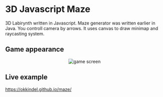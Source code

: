 # 3D Javascript Maze

3D Labirynth written in Javascript. Maze generator was written earlier in Java. You controll camera by arrows. It uses canvas to draw minimap and raycasting system.

## Game appearance

<p align="center"><img title="game screen" src="https://github.com/okkindel/Labirynth/blob/master/assets/screen.png?raw=true"></p>

## Live example

https://okkindel.github.io/maze/
